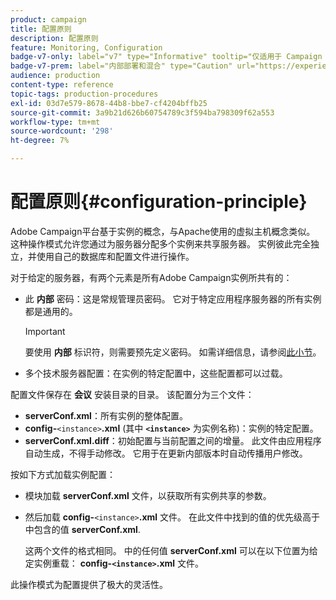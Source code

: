 ```yaml
---
product: campaign
title: 配置原则
description: 配置原则
feature: Monitoring, Configuration
badge-v7-only: label="v7" type="Informative" tooltip="仅适用于 Campaign Classic v7"
badge-v7-prem: label="内部部署和混合" type="Caution" url="https://experienceleague.adobe.com/docs/campaign-classic/using/installing-campaign-classic/architecture-and-hosting-models/hosting-models-lp/hosting-models.html?lang=zh-Hans" tooltip="仅适用于内部部署和混合部署"
audience: production
content-type: reference
topic-tags: production-procedures
exl-id: 03d7e579-8678-44b8-bbe7-cf4204bffb25
source-git-commit: 3a9b21d626b60754789c3f594ba798309f62a553
workflow-type: tm+mt
source-wordcount: '298'
ht-degree: 7%

---
```


# 配置原则{#configuration-principle}



Adobe Campaign平台基于实例的概念，与Apache使用的虚拟主机概念类似。 这种操作模式允许您通过为服务器分配多个实例来共享服务器。 实例彼此完全独立，并使用自己的数据库和配置文件进行操作。

对于给定的服务器，有两个元素是所有Adobe Campaign实例所共有的：

* 此 **内部** 密码：这是常规管理员密码。 它对于特定应用程序服务器的所有实例都是通用的。

  >[!IMPORTANT]
  >
  >要使用 **内部** 标识符，则需要预先定义密码。 如需详细信息，请参阅[此小节](../../installation/using/configuring-campaign-server.md#internal-identifier)。

* 多个技术服务器配置：在实例的特定配置中，这些配置都可以过载。

配置文件保存在 **会议** 安装目录的目录。 该配置分为三个文件：

* **serverConf.xml**：所有实例的整体配置。
* **config-**`<instance>`**.xml** (其中 **`<instance>`** 为实例名称)：实例的特定配置。
* **serverConf.xml.diff**：初始配置与当前配置之间的增量。 此文件由应用程序自动生成，不得手动修改。 它用于在更新内部版本时自动传播用户修改。

按如下方式加载实例配置：

* 模块加载 **serverConf.xml** 文件，以获取所有实例共享的参数。
* 然后加载 **config-**`<instance>`**.xml** 文件。 在此文件中找到的值的优先级高于中包含的值 **serverConf.xml**.

  这两个文件的格式相同。 中的任何值 **serverConf.xml** 可以在以下位置为给定实例重载： **config-`<instance>`.xml** 文件。

此操作模式为配置提供了极大的灵活性。
